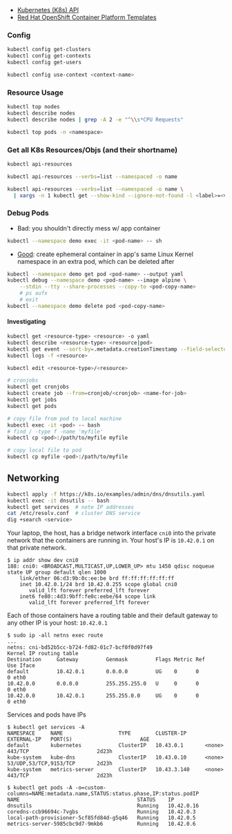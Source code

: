 - [Kubernetes (K8s) API](https://kubernetes.io/docs/reference/kubernetes-api/)
- [Red Hat OpenShift Container Platform Templates](https://docs.openshift.com/container-platform/3.11/dev_guide/templates.html#dev-guide-templates)

### Config
```bash
kubectl config get-clusters
kubectl config get-contexts
kubectl config get-users

kubectl config use-context <context-name>
```

### Resource Usage
```bash
kubectl top nodes
kubectl describe nodes
kubectl describe nodes | grep -A 2 -e "^\\s*CPU Requests"

kubectl top pods -n <namespace>
```

### Get all K8s Resources/Objs (and their shortname)
```bash
kubectl api-resources

kubectl api-resources --verbs=list --namespaced -o name

kubectl api-resources --verbs=list --namespaced -o name \
  | xargs -n 1 kubectl get --show-kind --ignore-not-found -l <label>=<value> -n <namespace>
```

### Debug Pods
- Bad: you shouldn't directly mess w/ app container
```bash
kubectl --namespace demo exec -it <pod-name> -- sh
```

- [Good](https://en.wikipedia.org/wiki/Linux_namespaces): create ephemeral container in app's same Linux Kernel namespace in an extra pod, which can be deleted after
```bash
kubectl --namespace demo get pod <pod-name> --output yaml
kubectl debug --namespace demo <pod-name> --image alpine \
    --stdin --tty --share-processes --copy-to <pod-copy-name>
    # ps aufx
    # exit
kubectl --namespace demo delete pod <pod-copy-name>
```

#### Investigating
```bash
kubectl get <resource-type> <resource> -o yaml
kubectl describe <resource-type> <resource|pod>
kubectl get event --sort-by=.metadata.creationTimestamp --field-selector involvedObject.name=<resource|pod>
kubectl logs -f <resource>

kubectl edit <resource-type>/<resource>

# cronjobs
kubectl get cronjobs
kubectl create job --from=cronjob/<cronjob> <name-for-job>
kubectl get jobs
kubectl get pods

# copy file from pod to local machine
kubectl exec -it <pod> -- bash
# find / -type f -name 'myfile'
kubectl cp <pod>:/path/to/myfile myfile

# copy local file to pod
kubectl cp myfile <pod>:/path/to/myfile
```

## Networking
```bash
kubectl apply -f https://k8s.io/examples/admin/dns/dnsutils.yaml
kubectl exec -it dnsutils -- bash
kubectl get services  # note IP addresses
cat /etc/resolv.conf  # cluster DNS service
dig +search <service>
```

Your laptop, the host, has a bridge network interface `cni0` into the private network that the containers are running in.
Your host's IP is `10.42.0.1` on that private network.
```
$ ip addr show dev cni0
188: cni0: <BROADCAST,MULTICAST,UP,LOWER_UP> mtu 1450 qdisc noqueue state UP group default qlen 1000
    link/ether 06:d3:9b:0c:ee:be brd ff:ff:ff:ff:ff:ff
    inet 10.42.0.1/24 brd 10.42.0.255 scope global cni0
       valid_lft forever preferred_lft forever
    inet6 fe80::4d3:9bff:fe0c:eebe/64 scope link
       valid_lft forever preferred_lft forever
```
Each of those containers have a routing table and their default gateway to any other IP is your host: `10.42.0.1`
```
$ sudo ip -all netns exec route
...
netns: cni-bd52b5cc-b724-fd82-01c7-bcf0f0d97f49
Kernel IP routing table
Destination     Gateway         Genmask         Flags Metric Ref    Use Iface
default         10.42.0.1       0.0.0.0         UG    0      0        0 eth0
10.42.0.0       0.0.0.0         255.255.255.0   U     0      0        0 eth0
10.42.0.0       10.42.0.1       255.255.0.0     UG    0      0        0 eth0
```

Services and pods have IPs
```
$ kubectl get services -A
NAMESPACE     NAME                  TYPE        CLUSTER-IP      EXTERNAL-IP   PORT(S)                      AGE
default       kubernetes            ClusterIP   10.43.0.1       <none>        443/TCP                      2d23h
kube-system   kube-dns              ClusterIP   10.43.0.10      <none>        53/UDP,53/TCP,9153/TCP       2d23h
kube-system   metrics-server        ClusterIP   10.43.3.140     <none>        443/TCP                      2d23h

$ kubectl get pods -A -o=custom-columns=NAME:metadata.name,STATUS:status.phase,IP:status.podIP
NAME                                      STATUS    IP
dnsutils                                  Running   10.42.0.16
coredns-ccb96694c-7vgbs                   Running   10.42.0.3
local-path-provisioner-5cf85fd84d-g5q46   Running   10.42.0.5
metrics-server-5985cbc9d7-9mkb6           Running   10.42.0.6
```

